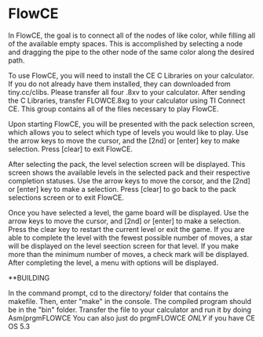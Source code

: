 # FlowCE

In FlowCE, the goal is to connect all of the nodes of like color, while filling all of the available empty spaces. This is accomplished by selecting a node and dragging the pipe to the other node of the same color along the desired path.

To use FlowCE, you will need to install the CE C Libraries on your calculator. If you do not already have them installed, they can downloaded from tiny.cc/clibs. Please transfer all four .8xv to your calculator. After sending the C Libraries, transfer FLOWCE.8xg to your calculator using TI Connect CE. This group contains all of the files necessary to play FlowCE.

Upon starting FlowCE, you will be presented with the pack selection screen, which allows you to select which type of levels you would like to play. Use the arrow keys to move the cursor, and the [2nd] or [enter] key to make selection. Press [clear] to exit FlowCE.

After selecting the pack, the level selection screen will be displayed. This screen shows the available levels in the selected pack and their respective completion statuses. Use the arrow keys to move the corsor, and the [2nd] or [enter] key to make a selection. Press [clear] to go back to the pack selections screen or to exit FlowCE.

Once you have selected a level, the game board will be displayed. Use the arrow keys to move the cursor, and [2nd] or [enter] to make a selection. Press the clear key to restart the current level or exit the game. If you are able to complete the level with the fewest possible number of moves, a star will be displayed on the level seection screen for that level. If you make more than the minimum number of moves, a check mark will be displayed. After completing the level, a menu with options will be displayed.


**BUILDING

In the command prompt, cd to the directory/ folder that contains the makefile.  Then, enter "make" in the console.  The compiled program should be in the "bin" folder.  Transfer the file to your calculator and run it by doing Asm(prgmFLOWCE
You can also just do prgmFLOWCE *ONLY* if you have CE OS 5.3
